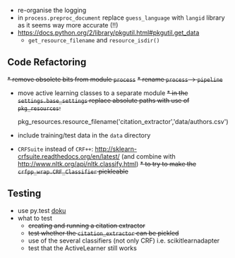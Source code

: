 * re-organise the logging
* in `process.preproc_document` replace `guess_language` with `langid` library as it seems way more accurate (!!)
* https://docs.python.org/2/library/pkgutil.html#pkgutil.get_data
    * `get_resource_filename` and `resource_isdir()`

## Code Refactoring

~~* remove obsolete bits from module `process`~~
~~* rename `process` -> `pipeline`~~
* move active learning classes to a separate module
~~* in the `settings.base_settings` replace absolute paths with use of `pkg_resources`:~~

    pkg_resources.resource_filename('citation_extractor','data/authors.csv')

* include training/test data in the `data` directory
* `CRFSuite` instead of `CRF++`: <http://sklearn-crfsuite.readthedocs.org/en/latest/> (and combine with <http://www.nltk.org/api/nltk.classify.html>)
~~* to try to make the `crfpp_wrap.CRF_Classifier` pickleable~~

## Testing

* use py.test [doku](http://pytest.org/latest/pytest.pdf)
* what to test
    * ~~creating and running a citation extractor~~
    * ~~test whether the `citation_extractor` can be pickled~~
    * use of the several classifiers (not only CRF) i.e. scikitlearnadapter
    * test that the ActiveLearner still works


